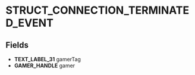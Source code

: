 # STRUCT_CONNECTION_TERMINATED_EVENT

## Fields
* **TEXT_LABEL_31** gamerTag
* **GAMER_HANDLE** gamer